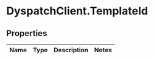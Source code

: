 # DyspatchClient.TemplateId

## Properties
Name | Type | Description | Notes
------------ | ------------- | ------------- | -------------


